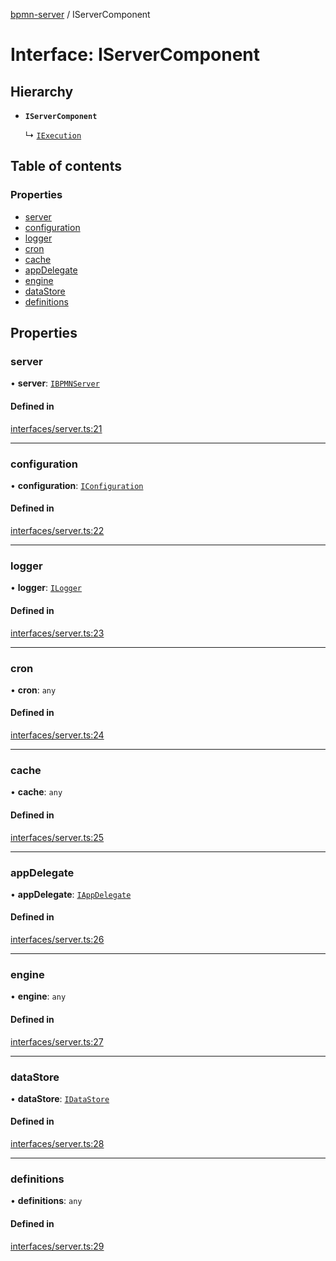 [bpmn-server](../readme.md) / IServerComponent

# Interface: IServerComponent

## Hierarchy

- **`IServerComponent`**

  ↳ [`IExecution`](IExecution.md)

## Table of contents

### Properties

- [server](IServerComponent.md#server)
- [configuration](IServerComponent.md#configuration)
- [logger](IServerComponent.md#logger)
- [cron](IServerComponent.md#cron)
- [cache](IServerComponent.md#cache)
- [appDelegate](IServerComponent.md#appdelegate)
- [engine](IServerComponent.md#engine)
- [dataStore](IServerComponent.md#datastore)
- [definitions](IServerComponent.md#definitions)

## Properties

### server

• **server**: [`IBPMNServer`](IBPMNServer.md)

#### Defined in

[interfaces/server.ts:21](https://github.com/bpmnServer/bpmn-server/blob/6f144fc/src/interfaces/server.ts#L21)

___

### configuration

• **configuration**: [`IConfiguration`](IConfiguration.md)

#### Defined in

[interfaces/server.ts:22](https://github.com/bpmnServer/bpmn-server/blob/6f144fc/src/interfaces/server.ts#L22)

___

### logger

• **logger**: [`ILogger`](ILogger.md)

#### Defined in

[interfaces/server.ts:23](https://github.com/bpmnServer/bpmn-server/blob/6f144fc/src/interfaces/server.ts#L23)

___

### cron

• **cron**: `any`

#### Defined in

[interfaces/server.ts:24](https://github.com/bpmnServer/bpmn-server/blob/6f144fc/src/interfaces/server.ts#L24)

___

### cache

• **cache**: `any`

#### Defined in

[interfaces/server.ts:25](https://github.com/bpmnServer/bpmn-server/blob/6f144fc/src/interfaces/server.ts#L25)

___

### appDelegate

• **appDelegate**: [`IAppDelegate`](IAppDelegate.md)

#### Defined in

[interfaces/server.ts:26](https://github.com/bpmnServer/bpmn-server/blob/6f144fc/src/interfaces/server.ts#L26)

___

### engine

• **engine**: `any`

#### Defined in

[interfaces/server.ts:27](https://github.com/bpmnServer/bpmn-server/blob/6f144fc/src/interfaces/server.ts#L27)

___

### dataStore

• **dataStore**: [`IDataStore`](IDataStore.md)

#### Defined in

[interfaces/server.ts:28](https://github.com/bpmnServer/bpmn-server/blob/6f144fc/src/interfaces/server.ts#L28)

___

### definitions

• **definitions**: `any`

#### Defined in

[interfaces/server.ts:29](https://github.com/bpmnServer/bpmn-server/blob/6f144fc/src/interfaces/server.ts#L29)
